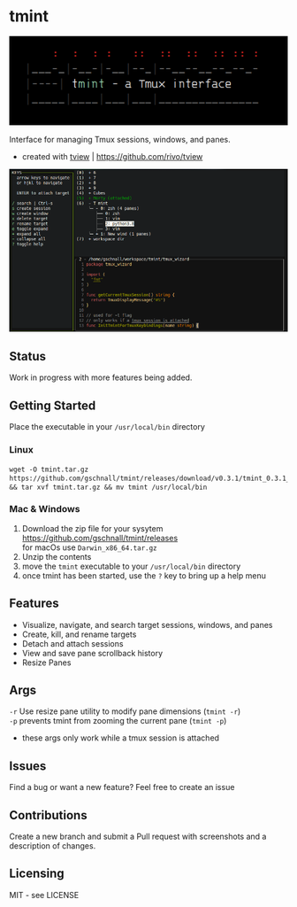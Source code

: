 # tmint

![tmint screenshot](./readme_screenshots/tmint_logo.png?raw=true "tmint logo")

Interface for managing Tmux sessions, windows, and panes.

- created with [tview](https://github.com/rivo/tview) | https://github.com/rivo/tview

![tmint screenshot](./readme_screenshots/tmint_2.png?raw=true "tmint example")

## Status

Work in progress with more features being added.

## Getting Started

Place the executable in your `/usr/local/bin` directory

### Linux

```shell
wget -O tmint.tar.gz https://github.com/gschnall/tmint/releases/download/v0.3.1/tmint_0.3.1_Linux_x86_64.tar.gz && tar xvf tmint.tar.gz && mv tmint /usr/local/bin
```

### Mac & Windows

1. Download the zip file for your sysytem
   https://github.com/gschnall/tmint/releases  
   for macOs use `Darwin_x86_64.tar.gz`
2. Unzip the contents
3. move the `tmint` executable to your `/usr/local/bin` directory
4. once tmint has been started, use the `?` key to bring up a help menu

## Features

- Visualize, navigate, and search target sessions, windows, and panes
- Create, kill, and rename targets
- Detach and attach sessions
- View and save pane scrollback history
- Resize Panes

## Args

`-r` Use resize pane utility to modify pane dimensions (`tmint -r`)  
`-p` prevents tmint from zooming the current pane (`tmint -p`)  

- these args only work while a tmux session is attached

## Issues

Find a bug or want a new feature? Feel free to create an issue

## Contributions

Create a new branch and submit a Pull request with screenshots and a description of changes.

## Licensing

MIT - see LICENSE

